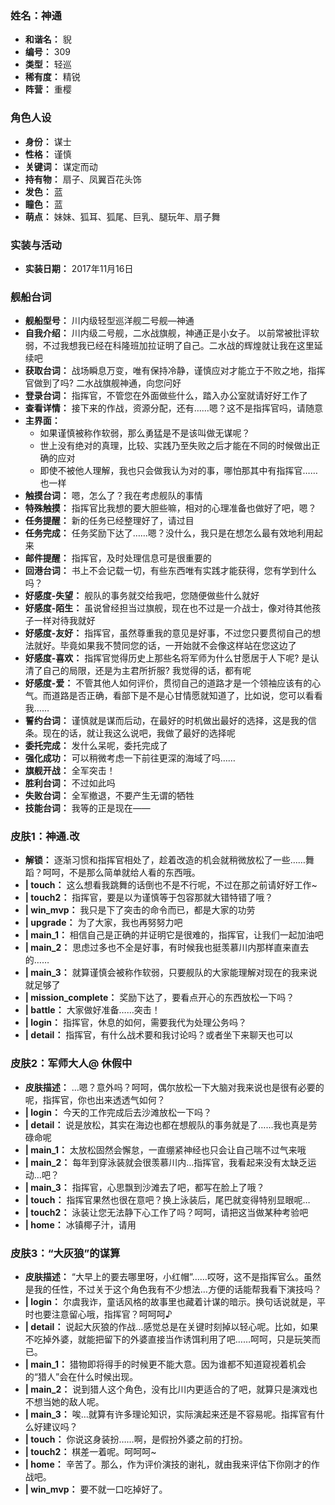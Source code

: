 ### 姓名：神通
* **和谐名：** 貎
* **编号：** 309
* **类型：** 轻巡
* **稀有度：** 精锐
* **阵营：** 重樱


### 角色人设
* **身份：** 谋士
* **性格：** 谨慎
* **关键词：** 谋定而动
* **持有物：** 扇子、凤翼百花头饰
* **发色：** 蓝
* **瞳色：** 蓝
* **萌点：** 妹妹、狐耳、狐尾、巨乳、腿玩年、扇子舞


### 实装与活动
* **实装日期：** 2017年11月16日


### 舰船台词
* **舰船型号：** 川内级轻型巡洋舰二号舰—神通
* **自我介绍：** 川内级二号舰，二水战旗舰，神通正是小女子。
以前常被批评软弱，不过我想我已经在科隆班加拉证明了自己。二水战的辉煌就让我在这里延续吧
* **获取台词：** 战场瞬息万变，唯有保持冷静，谨慎应对才能立于不败之地，指挥官做到了吗? 二水战旗舰神通，向您问好
* **登录台词：** 指挥官，不管您在外面做些什么，踏入办公室就请好好工作了
* **查看详情：** 接下来的作战，资源分配，还有……嗯？这不是指挥官吗，请随意
* **主界面：**
  * 如果谨慎被称作软弱，那么勇猛是不是该叫做无谋呢？
  * 世上没有绝对的真理，比较、实践乃至失败之后才能在不同的时候做出正确的应对
  * 即使不被他人理解，我也只会做我认为对的事，哪怕那其中有指挥官……也一样
* **触摸台词：** 嗯，怎么了？我在考虑舰队的事情
* **特殊触摸：** 指挥官比我想的要大胆些嘛，相对的心理准备也做好了吧，嗯？
* **任务提醒：** 新的任务已经整理好了，请过目
* **任务完成：** 任务奖励下达了……嗯？没什么，我只是在想怎么最有效地利用起来
* **邮件提醒：** 指挥官，及时处理信息可是很重要的
* **回港台词：** 书上不会记载一切，有些东西唯有实践才能获得，您有学到什么吗？
* **好感度-失望：** 舰队的事务就交给我吧，您随便做些什么就好
* **好感度-陌生：** 虽说曾经担当过旗舰，现在也不过是一介战士，像对待其他孩子一样对待我就好
* **好感度-友好：** 指挥官，虽然尊重我的意见是好事，不过您只要贯彻自己的想法就好。毕竟如果我不赞同您的话，一开始就不会像这样站在您这边了
* **好感度-喜欢：** 指挥官觉得历史上那些名将军师为什么甘愿居于人下呢? 是认清了自己的局限，还是为主君所折服? 我觉得的话，都有呢
* **好感度-爱：** 不管其他人如何评价，贯彻自己的道路才是一个领袖应该有的心气。而道路是否正确，看部下是不是心甘情愿就知道了，比如说，您可以看看我……
* **誓约台词：** 谨慎就是谋而后动，在最好的时机做出最好的选择，这是我的信条。现在的话，就让我这么说吧，我做了最好的选择呢
* **委托完成：** 发什么呆呢，委托完成了
* **强化成功：** 可以稍微考虑一下前往更深的海域了吗……
* **旗舰开战：** 全军突击！
* **胜利台词：** 不过如此吗
* **失败台词：** 全军撤退，不要产生无谓的牺牲
* **技能台词：** 我等的正是现在——


### 皮肤1：神通.改
* **解锁：** 逐渐习惯和指挥官相处了，趁着改造的机会就稍微放松了一些……舞蹈？呵呵，不是那么简单就给人看的东西哦。
* **| touch：** 这么想看我跳舞的话倒也不是不行呢，不过在那之前请好好工作~
* **| touch2：** 指挥官，要是以为谨慎等于包容那就大错特错了哦？
* **| win_mvp：** 我只是下了突击的命令而已，都是大家的功劳
* **| upgrade：** 为了大家，我也再努努力吧
* **| main_1：** 相信自己是正确的并证明它是很难的，指挥官，让我们一起加油吧
* **| main_2：** 思虑过多也不全是好事，有时候我也挺羡慕川内那样直来直去的……
* **| main_3：** 就算谨慎会被称作软弱，只要舰队的大家能理解对现在的我来说就足够了
* **| mission_complete：** 奖励下达了，要看点开心的东西放松一下吗？
* **| battle：** 大家做好准备……突击！
* **| login：** 指挥官，休息的如何，需要我代为处理公务吗？
* **| detail：** 指挥官，有什么战术要和我讨论吗？或者坐下来聊天也可以


### 皮肤2：军师大人@ 休假中
* **皮肤描述：** …嗯？意外吗？呵呵，偶尔放松一下大脑对我来说也是很有必要的呢，指挥官，你也出来透透气如何？
* **| login：** 今天的工作完成后去沙滩放松一下吗？
* **| detail：** 说是放松，其实在海边也都在想舰队的事务就是了……我也真是劳碌命呢
* **| main_1：** 太放松固然会懈怠，一直绷紧神经也只会让自己喘不过气来哦
* **| main_2：** 每年到穿泳装就会很羡慕川内…指挥官，我看起来没有太缺乏运动…吧？
* **| main_3：** 指挥官，心思飘到沙滩去了吧，都写在脸上了哦？
* **| touch：** 指挥官果然也很在意吧？换上泳装后，尾巴就变得特别显眼呢…
* **| touch2：** 泳装让您无法静下心工作了吗？呵呵，请把这当做某种考验吧
* **| home：** 冰镇椰子汁，请用


### 皮肤3：“大灰狼”的谋算
* **皮肤描述：** “大早上的要去哪里呀，小红帽”……哎呀，这不是指挥官么。虽然是我的任性，不过关于这个角色我有不少想法…方便的话能帮我看下演技吗？
* **| login：** 尔虞我诈，童话风格的故事里也藏着计谋的暗示。换句话说就是，平时也要注意留心哦，指挥官？呵呵呵♪
* **| detail：** 说起大灰狼的作战…感觉总是在关键时刻掉以轻心呢。比如，如果不吃掉外婆，就能把留下的外婆直接当作诱饵利用了吧……呵呵，只是玩笑而已。
* **| main_1：** 猎物即将得手的时候更不能大意。因为谁都不知道窥视着机会的“猎人”会在什么时候出现。
* **| main_2：** 说到猎人这个角色，没有比川内更适合的了吧，就算只是演戏也不想当她的敌人呢。
* **| main_3：** 唉…就算有许多理论知识，实际演起来还是不容易呢。指挥官有什么好建议吗？
* **| touch：** 你说这身装扮……啊，是假扮外婆之前的打扮。
* **| touch2：** 棋差一着呢。呵呵呵~
* **| home：** 辛苦了。那么，作为评价演技的谢礼，就由我来评估下你刚才的作战吧。
* **| win_mvp：** 要不就一口吃掉好了。
